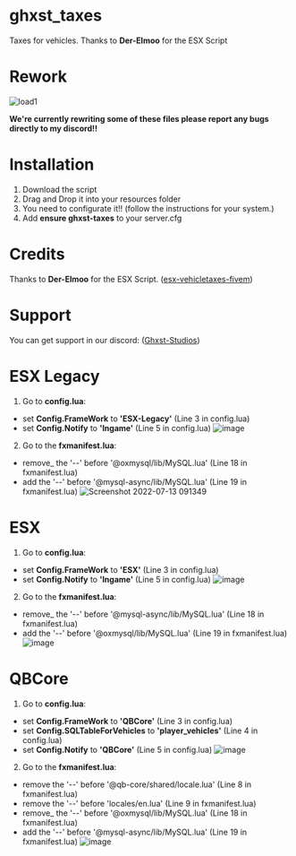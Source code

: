 # ghxst_taxes
Taxes for vehicles. Thanks to **Der-Elmoo** for the ESX Script

# Rework

![load1](https://user-images.githubusercontent.com/61068944/178812989-bf334328-982f-4434-8cb7-5fb13ce13fd9.gif)

**We're currently rewriting some of these files please report any bugs directly to my discord!!**


# Installation
1. Download the script
2. Drag and Drop it into your resources folder
4. You need to configurate it!! (follow the instructions for your system.)
5. Add **ensure ghxst-taxes** to your server.cfg

# Credits
Thanks to **Der-Elmoo** for the ESX Script. ([esx-vehicletaxes-fivem](https://github.com/Der-Elmoo/esx-vehicletaxes-fivem))

# Support
You can get support in our discord: ([Ghxst-Studios](https://discord.gg/knte6cydvM))

# ESX Legacy
1. Go to **config.lua**:
- set **Config.FrameWork** to **'ESX-Legacy'** (Line 3 in config.lua)
- set **Config.Notify** to **'Ingame'** (Line 5 in config.lua)
![image](https://user-images.githubusercontent.com/61068944/178674352-0ff54637-2598-4ee2-8093-ae2a1b6c1aa4.png)
2. Go to the **fxmanifest.lua**:
- remove_ the '--' before '@oxmysql/lib/MySQL.lua' (Line 18 in fxmanifest.lua)
- add the '--' before '@mysql-async/lib/MySQL.lua' (Line 19 in fxmanifest.lua)
![Screenshot 2022-07-13 091349](https://user-images.githubusercontent.com/61068944/178673460-5c98a0e4-892c-49b6-b3f2-1f7c85211bec.png)

# ESX
1. Go to **config.lua**:
- set **Config.FrameWork** to **'ESX'** (Line 3 in config.lua)
- set **Config.Notify** to **'Ingame'** (Line 5 in config.lua)
![image](https://user-images.githubusercontent.com/61068944/178674565-fc51ee05-a5c9-4715-a324-4697fa19c4b6.png)
2. Go to the **fxmanifest.lua**:
- remove_ the '--' before '@mysql-async/lib/MySQL.lua' (Line 18 in fxmanifest.lua)
- add the '--' before '@oxmysql/lib/MySQL.lua' (Line 19 in fxmanifest.lua)
![image](https://user-images.githubusercontent.com/61068944/178674715-bd0f0221-09de-427a-874d-0cae89515f93.png)

# QBCore
1. Go to **config.lua**:
- set **Config.FrameWork** to **'QBCore'** (Line 3 in config.lua)
- set **Config.SQLTableForVehicles** to **'player_vehicles'** (Line 4 in config.lua)
- set **Config.Notify** to **'QBCore'** (Line 5 in config.lua)
![image](https://user-images.githubusercontent.com/61068944/178675170-bee65ada-a0b2-474f-9f62-f50277a60f6c.png)
2. Go to the **fxmanifest.lua**:
- remove the '--' before '@qb-core/shared/locale.lua' (Line 8 in fxmanifest.lua)
- remove the '--' before 'locales/en.lua' (Line 9 in fxmanifest.lua)
- remove_ the '--' before '@oxmysql/lib/MySQL.lua' (Line 18 in fxmanifest.lua)
- add the '--' before '@mysql-async/lib/MySQL.lua' (Line 19 in fxmanifest.lua)
![image](https://user-images.githubusercontent.com/61068944/178675911-6c3212b1-dddf-49ac-aed0-35c48b4512c7.png)
